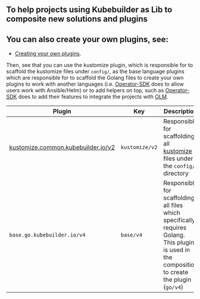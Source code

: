## To help projects using Kubebuilder as Lib to composite new solutions and plugins

<aside class="note">

<h1>You can also create your own plugins, see:</h1>

- [Creating your own plugins][create-plugins].

</aside>

Then, see that you can use the kustomize plugin, which is responsible for to scaffold the kustomize files under `config/`, as
the base language plugins which are responsible for to scaffold the Golang files to create your own plugins to work with
another languages (i.e. [Operator-SDK][sdk] does to allow users work with Ansible/Helm) or to add
helpers on top, such as [Operator-SDK][sdk] does to add their features to integrate the projects with [OLM][olm].

| Plugin                                                                             | Key                         | Description                                                                                                                                     |
| ---------------------------------------------------------------------------------- |-----------------------------|-------------------------------------------------------------------------------------------------------------------------------------------------|
| [kustomize.common.kubebuilder.io/v2](kustomize-v2.md)                  | `kustomize/v2` | Responsible for scaffolding all [kustomize][kustomize] files under the `config/` directory                                                      |
| `base.go.kubebuilder.io/v4`                                 | `base/v4`      | Responsible for scaffolding all files which specifically requires Golang. This plugin is used in the composition to create the plugin (`go/v4`) |

[create-plugins]: creating-plugins.md
[kustomize]: https://kustomize.io/
[sdk]: https://github.com/operator-framework/operator-sdk
[olm]: https://olm.operatorframework.io/

